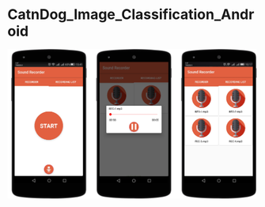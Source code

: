 # CatnDog_Image_Classification_Android

<img src="https://github.com/waqarshakeel29/SpySoundRecorder/blob/master/full-google-play-store-feature-graphic-games-1024x615.png" alt="alt text">

